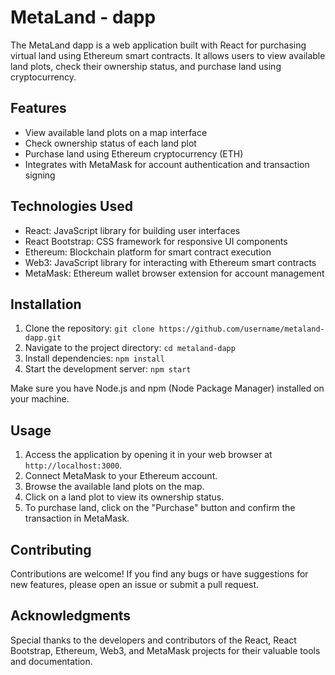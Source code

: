 # MetaLand - dapp

The MetaLand dapp is a web application built with React for purchasing virtual land using Ethereum smart contracts. It allows users to view available land plots, check their ownership status, and purchase land using cryptocurrency.

## Features

- View available land plots on a map interface
- Check ownership status of each land plot
- Purchase land using Ethereum cryptocurrency (ETH)
- Integrates with MetaMask for account authentication and transaction signing

## Technologies Used

- React: JavaScript library for building user interfaces
- React Bootstrap: CSS framework for responsive UI components
- Ethereum: Blockchain platform for smart contract execution
- Web3: JavaScript library for interacting with Ethereum smart contracts
- MetaMask: Ethereum wallet browser extension for account management

## Installation

1. Clone the repository: `git clone https://github.com/username/metaland-dapp.git`
2. Navigate to the project directory: `cd metaland-dapp`
3. Install dependencies: `npm install`
4. Start the development server: `npm start`

Make sure you have Node.js and npm (Node Package Manager) installed on your machine.

## Usage

1. Access the application by opening it in your web browser at `http://localhost:3000`.
2. Connect MetaMask to your Ethereum account.
3. Browse the available land plots on the map.
4. Click on a land plot to view its ownership status.
5. To purchase land, click on the "Purchase" button and confirm the transaction in MetaMask.

## Contributing

Contributions are welcome! If you find any bugs or have suggestions for new features, please open an issue or submit a pull request.

## Acknowledgments

Special thanks to the developers and contributors of the React, React Bootstrap, Ethereum, Web3, and MetaMask projects for their valuable tools and documentation.
